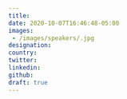 ```yaml
---
title: 
date: 2020-10-07T16:46:48-05:00
images:
 - /images/speakers/.jpg
designation: 
country: 
twitter: 
linkedin: 
github: 
draft: true
---
```



